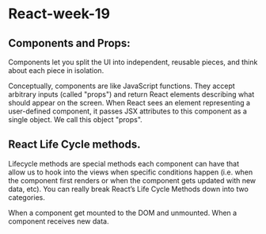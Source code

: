 # React-week-19
## Components and Props:

Components let you split the UI into independent, reusable pieces, and think about each piece in isolation.

Conceptually, components are like JavaScript functions. They accept arbitrary inputs (called "props") and return React elements describing what should appear on the screen.
When React sees an element representing a user-defined component, it passes JSX attributes to this component as a single object. We call this object "props".
##  React Life Cycle methods. 
Lifecycle methods are special methods each component can have that allow us to hook into the views when specific conditions happen (i.e. when the component first renders or when the component gets updated with new data, etc).
You can really break React’s Life Cycle Methods down into two categories.

When a component get mounted to the DOM and unmounted.
When a component receives new data.

